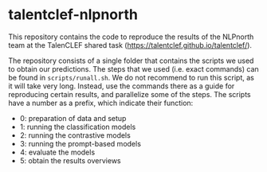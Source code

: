 # talentclef-nlpnorth

This repository contains the code to reproduce the results of the NLPnorth team at the TalenCLEF shared task (https://talentclef.github.io/talentclef/).

The repository consists of a single folder that contains the scripts we used to obtain our predictions. The steps that we used (i.e. exact commands) can be found in `scripts/runall.sh`. We do not recommend to run this script, as it will take very long. Instead, use the commands there as a guide for reproducing certain results, and parallelize some of the steps. The scripts have a number as a prefix, which indicate their function:

- 0: preparation of data and setup
- 1: running the classification models
- 2: running the contrastive models
- 3: running the prompt-based models
- 4: evaluate the models
- 5: obtain the results overviews



